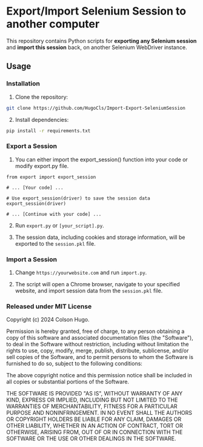 # Export/Import Selenium Session to another computer

This repository contains Python scripts for **exporting any Selenium session**  and **import this session** back, on another  Selenium WebDriver instance.

## Usage
### Installation
1. Clone the repository:
```bash
git clone https://github.com/HugoCls/Import-Export-SeleniumSession
```
2. Install dependencies:
```bash
pip install -r requirements.txt
```

### Export a Session
1. You can either import the export_session() function into your code or modify export.py file.
```
from export import export_session

# ... [Your code] ...

# Use export_session(driver) to save the session data
export_session(driver)

# ... [Continue with your code] ...
```

2. Run `export.py` or `[your_script].py`.

3. The session data, including cookies and storage information, will be exported to the `session.pkl` file.

### Import a Session
1. Change `https://yourwebsite.com` and run `import.py`.

2. The script will open a Chrome browser, navigate to your specified website, and import session data from the `session.pkl` file.

### Released under MIT License
Copyright (c) 2024 Colson Hugo.

Permission is hereby granted, free of charge, to any person obtaining a copy of this software and associated documentation files (the "Software"), to deal in the Software without restriction, including without limitation the rights to use, copy, modify, merge, publish, distribute, sublicense, and/or sell copies of the Software, and to permit persons to whom the Software is furnished to do so, subject to the following conditions:

The above copyright notice and this permission notice shall be included in all copies or substantial portions of the Software.

THE SOFTWARE IS PROVIDED "AS IS", WITHOUT WARRANTY OF ANY KIND, EXPRESS OR IMPLIED, INCLUDING BUT NOT LIMITED TO THE WARRANTIES OF MERCHANTABILITY, FITNESS FOR A PARTICULAR PURPOSE AND NONINFRINGEMENT. IN NO EVENT SHALL THE AUTHORS OR COPYRIGHT HOLDERS BE LIABLE FOR ANY CLAIM, DAMAGES OR OTHER LIABILITY, WHETHER IN AN ACTION OF CONTRACT, TORT OR OTHERWISE, ARISING FROM, OUT OF OR IN CONNECTION WITH THE SOFTWARE OR THE USE OR OTHER DEALINGS IN THE SOFTWARE.